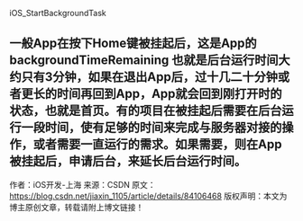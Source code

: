  iOS_StartBackgroundTask

一般App在按下Home键被挂起后，这是App的 backgroundTimeRemaining 也就是后台运行时间大约只有3分钟，如果在退出App后，过十几二十分钟或者更长的时间再回到App，App就会回到刚打开时的状态，也就是首页。有的项目在被挂起后需要在后台运行一段时间，使有足够的时间来完成与服务器对接的操作，或者需要一直运行的需求。如果需要，则在App被挂起后，申请后台，来延长后台运行时间。
--------------------- 
作者：iOS开发-上海 
来源：CSDN 
原文：https://blog.csdn.net/jiaxin_1105/article/details/84106468 
版权声明：本文为博主原创文章，转载请附上博文链接！
